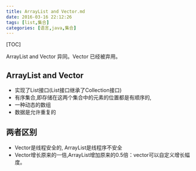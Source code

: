 ```yaml
---
title: ArrayList and Vector.md
date: 2016-03-16 22:12:26
tags: [list,集合]
categories: [语言,java,集合]
---
```


[TOC]

ArrayList and Vector 异同。Vector 已经被弃用。

<!--more-->

## ArrayList and Vector

- 实现了List接口(List接口继承了Collection接口)
- 有序集合,即存储在这两个集合中的元素的位置都是有顺序的,
- 一种动态的数组
- 数据是允许重复的

## 两者区别

- Vector是线程安全的, ArrayList是线程序不安全
- Vector增长原来的一倍,ArrayList增加原来的0.5倍：vector可以自定义增长幅度。
